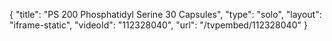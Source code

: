 {
    "title": "PS 200 Phosphatidyl Serine  30 Capsules",
    "type": "solo",
    "layout": "iframe-static",
    "videoId": "112328040",
    "url": "\/tvpembed\/112328040"
}
